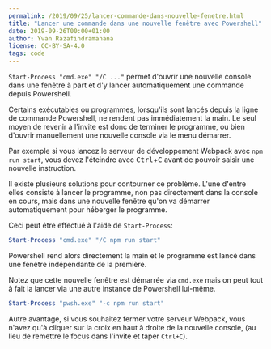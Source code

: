 ```yaml
---
permalink: /2019/09/25/lancer-commande-dans-nouvelle-fenetre.html
title: "Lancer une commande dans une nouvelle fenêtre avec Powershell"
date: 2019-09-26T00:00+01:00
author: Yvan Razafindramanana
license: CC-BY-SA-4.0
tags: code
---
```


 `Start-Process "cmd.exe" "/C ..."`
permet d'ouvrir une nouvelle console
dans une fenêtre à part et d'y lancer automatiquement une commande depuis Powershell.

<!--more-->

Certains exécutables ou programmes, lorsqu'ils sont lancés depuis
la ligne de commande Powershell, ne rendent pas immédiatement la main. Le
seul moyen de revenir à l'invite est donc de terminer le programme,
ou bien d'ouvrir manuellement une nouvelle console via le menu démarrer.

Par exemple si vous lancez le serveur de développement Webpack avec
`npm run start`, vous devez l'éteindre avec <kbd>Ctrl</kbd>+<kbd>C</kbd> avant de pouvoir
saisir une nouvelle instruction.

Il existe plusieurs solutions pour contourner ce problème. L'une d'entre
elles consiste à lancer le programme, non pas directement dans la console
en cours, mais dans une nouvelle fenêtre qu'on va démarrer automatiquement
pour héberger le programme.

Ceci peut être effectué à l'aide de `Start-Process`:

```powershell
Start-Process "cmd.exe" "/C npm run start"
```

Powershell rend alors directement la main et le programme est lancé dans
une fenêtre indépendante de la première.

Notez que cette nouvelle fenêtre est démarrée via `cmd.exe` mais
on peut tout à fait la lancer via une autre instance de
Powershell lui-même.

```powershell
Start-Process "pwsh.exe" "-c npm run start"
```

Autre avantage, si vous souhaitez fermer votre serveur Webpack, vous
n'avez qu'à cliquer sur la croix en haut à droite de la nouvelle console,
(au lieu de remettre le focus dans l'invite et taper `Ctrl+C`).
